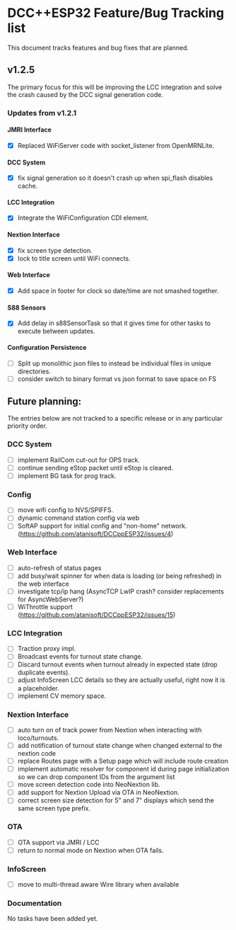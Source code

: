 # DCC++ESP32 Feature/Bug Tracking list
This document tracks features and bug fixes that are planned.

## v1.2.5
The primary focus for this will be improving the LCC integration and solve the crash caused by the DCC signal generation code.

### Updates from v1.2.1

#### JMRI Interface

- [x] Replaced WiFiServer code with socket_listener from OpenMRNLite.

#### DCC System

- [x] fix signal generation so it doesn't crash up when spi_flash disables cache.

#### LCC Integration

- [x] Integrate the WiFiConfiguration CDI element.

#### Nextion Interface

- [x] fix screen type detection.
- [x] lock to title screen until WiFi connects.

#### Web Interface
- [x] Add space in footer for clock so date/time are not smashed together.

#### S88 Sensors
- [x] Add delay in s88SensorTask so that it gives time for other tasks to execute between updates.

#### Configuration Persistence
- [ ] Split up monolithic json files to instead be individual files in unique directories.
- [ ] consider switch to binary format vs json format to save space on FS

## Future planning:
The entries below are not tracked to a specific release or in any particular priority order.

### DCC System

- [ ] implement RailCom cut-out for OPS track.
- [ ] continue sending eStop packet until eStop is cleared.
- [ ] implement BG task for prog track.

### Config

- [ ] move wifi config to NVS/SPIFFS.
- [ ] dynamic command station config via web
- [ ] SoftAP support for initial config and "non-home" network. (https://github.com/atanisoft/DCCppESP32/issues/4)

### Web Interface

- [ ] auto-refresh of status pages
- [ ] add busy/wait spinner for when data is loading (or being refreshed) in the web interface
- [ ] investigate tcp/ip hang (AsyncTCP LwIP crash? consider replacements for AsyncWebServer?)
- [ ] WiThrottle support (https://github.com/atanisoft/DCCppESP32/issues/15)

### LCC Integration

- [ ] Traction proxy impl.
- [ ] Broadcast events for turnout state change.
- [ ] Discard turnout events when turnout already in expected state (drop duplicate events).
- [ ] adjust InfoScreen LCC details so they are actually useful, right now it is a placeholder.
- [ ] implement CV memory space.

### Nextion Interface

- [ ] auto turn on of track power from Nextion when interacting with loco/turnouts.
- [ ] add notification of turnout state change when changed external to the nextion code
- [ ] replace Routes page with a Setup page which will include route creation
- [ ] implement automatic resolver for component id during page initialization so we can drop component IDs from the argument list
- [ ] move screen detection code into NeoNextion lib.
- [ ] add support for Nextion Upload via OTA in NeoNextion.
- [ ] correct screen size detection for 5" and 7" displays which send the same screen type prefix.

### OTA

- [ ] OTA support via JMRI / LCC
- [ ] return to normal mode on Nextion when OTA fails.

### InfoScreen

- [ ] move to multi-thread aware Wire library when available

### Documentation
No tasks have been added yet.
